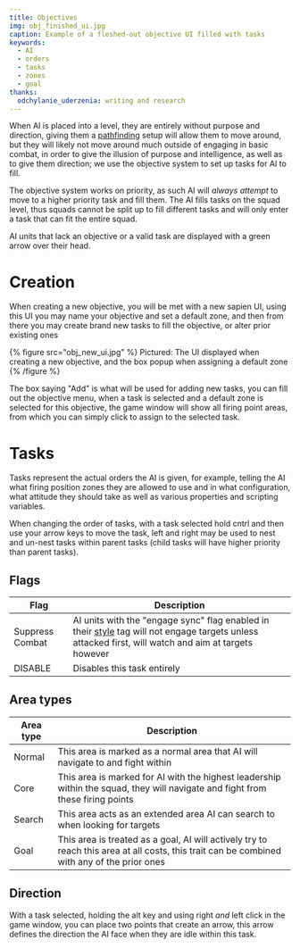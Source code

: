 ```yaml
---
title: Objectives
img: obj_finished_ui.jpg
caption: Example of a fleshed-out objective UI filled with tasks
keywords:
  - AI
  - orders
  - tasks
  - zones
  - goal
thanks:
  odchylanie_uderzenia: writing and research
---
```

When AI is placed into a level, they are entirely without purpose and direction, giving them a [pathfinding](~) setup will allow them to move around, but they will likely not move around much outside of engaging in basic combat, in order to give the illusion of purpose and intelligence, as well as to give them direction; we use the objective system to set up tasks for AI to fill.

The objective system works on priority, as such AI will *always attempt* to move to a higher priority task and fill them. The AI fills tasks on the squad level, thus squads cannot be split up to fill different tasks and will only enter a task that can fit the entire squad.

AI units that lack an objective or a valid task are displayed with a green arrow over their head.

# Creation

When creating a new objective, you will be met with a new sapien UI, using this UI you may name your objective and set a default zone, and then from there you may create brand new tasks to fill the objective, or alter prior existing ones

{% figure src="obj_new_ui.jpg" %}
Pictured: The UI displayed when creating a new objective, and the box popup when assigning a default zone
{% /figure %}

The box saying "Add" is what will be used for adding new tasks, you can fill out the objective menu, when a task is selected and a default zone is selected for this objective, the game window will show all firing point areas, from which you can simply click to assign to the selected task.

# Tasks

Tasks represent the actual orders the AI is given, for example, telling the AI what firing position zones they are allowed to use and in what configuration, what attitude they should take as well as various properties and scripting variables.

When changing the order of tasks, with a task selected hold cntrl and then use your arrow keys to move the task, left and right may be used to nest and un-nest tasks within parent tasks (child tasks will have higher priority than parent tasks).

## Flags

| Flag | Description
|-------|----------
| Suppress Combat | AI units with the "engage sync" flag enabled in their [style](~) tag will not engage targets unless attacked first, will watch and aim at targets however
| DISABLE | Disables this task entirely

## Area types

| Area type | Description
|-------|----------
| Normal | This area is marked as a normal area that AI will navigate to and fight within
| Core | This area is marked for AI with the highest leadership within the squad, they will navigate and fight from these firing points
| Search | This area acts as an extended area AI can search to when looking for targets
| Goal | This area is treated as a goal, AI will actively try to reach this area at all costs, this trait can be combined with any of the prior ones

## Direction

With a task selected, holding the alt key and using right *and* left click in the game window, you can place two points that create an arrow, this arrow defines the direction the AI face when they are idle within this task.